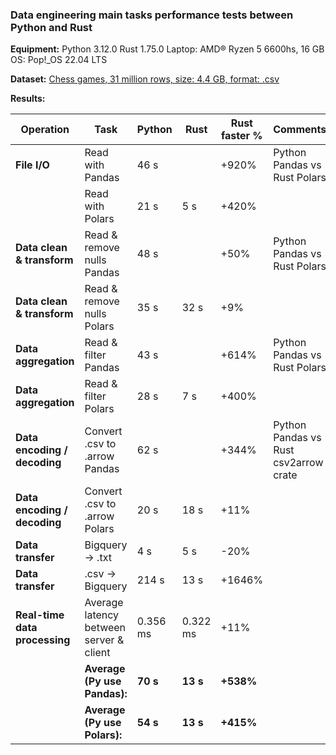 ### Data engineering main tasks performance tests between Python and Rust

**Equipment:**
Python 3.12.0
Rust 1.75.0
Laptop: AMD® Ryzen 5 6600hs, 16 GB
OS: Pop!_OS 22.04 LTS

**Dataset:** 
[Chess games, 31 million rows, size: 4.4 GB, format: .csv](https://www.kaggle.com/datasets/arevel/chess-games) 

**Results:**

| Operation | Task | Python | Rust | Rust faster % | Comments |
| --------- | ---- | -------- | ------ | ------ |-|
| **File I/O**  | Read with Pandas | 46 s | | +920% | Python Pandas vs Rust Polars
|           | Read with Polars | 21 s | 5 s| +420% | 
| **Data clean & transform** | Read & remove nulls Pandas | 48 s || +50% |Python Pandas vs Rust Polars
| **Data clean & transform** | Read & remove nulls Polars | 35 s | 32 s | +9%
| **Data aggregation**   | Read & filter Pandas | 43 s || +614% | Python Pandas vs Rust Polars
| **Data aggregation**   | Read & filter Polars | 28 s | 7 s | +400%
| **Data encoding / decoding** | Convert .csv to .arrow Pandas | 62 s || +344% | Python Pandas vs Rust csv2arrow crate
| **Data encoding / decoding** | Convert .csv to .arrow Polars | 20 s | 18 s | +11% |
| **Data transfer** | Bigquery -> .txt | 4 s | 5 s | -20% |
| **Data transfer** | .csv -> Bigquery | 214 s | 13 s | +1646% 
| **Real-time data processing** | Average latency between server & client | 0.356 ms | 0.322 ms | +11% |
|| **Average (Py use Pandas):**| **70 s** | **13 s** | **+538%** |
|| **Average (Py use Polars):**| **54 s** | **13 s** | **+415%** |